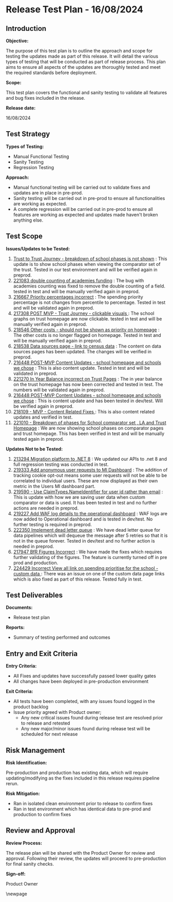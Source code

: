 ﻿# Release Test Plan - 16/08/2024

## Introduction
**Objective:**

The purpose of this test plan is to outline the approach and scope for testing the updates made as part of this release. It will detail the various types of testing that will be conducted as part of release process.  This plan aims to ensure all aspects of the updates are thoroughly tested and meet the required standards before deployment.

**Scope:**

This test plan covers the functional and sanity testing to validate all features and bug fixes included in the release.

**Release date:** 

16/08/2024

## Test Strategy
**Types of Testing:**

- Manual Functional Testing
- Sanity Testing
- Regression Testing

**Approach:**

- Manual functional testing will be carried out to validate fixes and updates are in place in pre-prod.
- Sanity testing will be carried out in pre-prod to ensure all functionalities are working as expected.
- A complete regression will be carried out in pre-prod to ensure all features are working as expected and updates made haven't broken anything else. 

## Test Scope
**Issues/Updates to be Tested:**

1. [Trust to Trust Journey - breakdown of school phases is not shown](https://dev.azure.com/dfe-ssp/s198-DfE-Benchmarking-service/_workitems/edit/217226) : This update is to show school phases when viewing the comparator set of the trust. Tested in our test environment and will be verified again in preprod.
2. [221083 double counting of academies funding](https://dev.azure.com/dfe-ssp/s198-DfE-Benchmarking-service/_workitems/edit/221083) : The bug with academies counting was fixed to remove the double counting of a field. tested in test and will be manually verified again in preprod. 
3. [216667 Priority percentages incorrect](https://dev.azure.com/dfe-ssp/s198-DfE-Benchmarking-service/_workitems/edit/216667) : The spending priority percentage is not changes from percentile to percentage. Tested in test and will be validated again in preprod. 
4. [217308 POST MVP - Trust Journey - clickable visuals ](https://dev.azure.com/dfe-ssp/s198-DfE-Benchmarking-service/_workitems/edit/217308) : The school graphs on trust homepage are now clickable. tested in test and will be manually verified again in preprod. 
5. [218546 Other costs - should not be shown as priority on homepage](https://dev.azure.com/dfe-ssp/s198-DfE-Benchmarking-service/_workitems/edit/218546) : The other costs is no longer flagged on homepage. Tested in test and will be manually verified again in preprod. 
6. [218538 Data sources page - link to census data](https://dev.azure.com/dfe-ssp/s198-DfE-Benchmarking-service/_workitems/edit/218538) : The content on data sources pages has been updated. The changes will be verified in preprod. 
7. [216448 POST-MVP Content Updates - school homepage and schools we chose](https://dev.azure.com/dfe-ssp/s198-DfE-Benchmarking-service/_workitems/edit/216448) : This is also content update. Tested in test and will be validated in preprod. 
8. [221270 In Year Balance incorrect on Trust Pages](https://dev.azure.com/dfe-ssp/s198-DfE-Benchmarking-service/_workitems/edit/221270) : The in year balance on the trust homepage has now been corrected and tested in test. The numbers will be validated again in preprod. 
9. [216448 POST-MVP Content Updates - school homepage and schools we chose](https://dev.azure.com/dfe-ssp/s198-DfE-Benchmarking-service/_workitems/edit/216448) : This is content update and has been tested in dev/test. Will be verified again in preprod. 
10. [218109 - MVP - Content Related Fixes ](https://dfe-ssp.visualstudio.com/s198-DfE-Benchmarking-service/_workitems/edit/218109) : This is also content related updates and verified in test. 
11. [221010 - Breakdown of phases for School comparator set , LA and Trust Homepage](https://dev.azure.com/dfe-ssp/s198-DfE-Benchmarking-service/_workitems/edit/221010) : We are now showing school phases on comparator pages and trust homepage. This has been verified in test and will be manually tested again in preprod. 

**Updates Not to be Tested:**

1. [213294 Migration platform to .NET 8](https://dev.azure.com/dfe-ssp/s198-DfE-Benchmarking-service/_workitems/edit/213294) : We updated our APIs to .net 8 and full regression testing was conducted in test. 
2. [219333 Add anonymous user requests to MI Dashboard](https://dev.azure.com/dfe-ssp/s198-DfE-Benchmarking-service/_workitems/edit/219333) : The addition of tracking cookie opt-out means some user requests will not be able to be correlated to individual users. These are now displayed as their own metric in the Users MI dashboard part.
3. [219590 - Use ClaimTypes.NameIdentifier for user id rather than email](https://dev.azure.com/dfe-ssp/s198-DfE-Benchmarking-service/_workitems/edit/219590) : This is update with how we are saving user data when custom comparator or data is used. It has been tested in test and no further actions are needed in preprod. 
4. [219227 Add WAF log details to the operational dashboard](https://dev.azure.com/dfe-ssp/s198-DfE-Benchmarking-service/_workitems/edit/219227) : WAF logs are now added to Operational dashboard and is tested in dev/test. No further testing is required in preprod. 
5. [222350 Implement dead letter queue](https://dev.azure.com/dfe-ssp/s198-DfE-Benchmarking-service/_workitems/edit/222350) : We have dead letter queue for data pipelines which will dequeue the message after 5 retries so that it is not in the queue forever. Tested in dev/test and no further action is needed in preprod.
6. [217947 BfR Figures Incorrect](https://dev.azure.com/dfe-ssp/s198-DfE-Benchmarking-service/_workitems/edit/217947) : We have made the fixes which requires further validating of the figures. The feature is currently turned off in pre prod and production.
7. [224429 Incorrect View all link on spending prioritise for the school - custom data ](https://dev.azure.com/dfe-ssp/s198-DfE-Benchmarking-service/_workitems/edit/224429) : There was an issue on one of the custom data page links which is also fixed as part of this release. Tested fully in test. 

## Test Deliverables
**Documents:**

- Release test plan

**Reports:**

- Summary of testing performed and outcomes

## Entry and Exit Criteria
**Entry Criteria:**

- All Fixes and updates have successfully passed lower quality gates
- All changes have been deployed in pre-production environment

**Exit Criteria:**

- All tests have been completed, with any issues found logged in the product backlog
- Issue priority agreed with Product owner;
    - Any new critical issues found during release test are resolved prior to release and retested
    - Any new major/minor issues found during release test will be scheduled for next release


## Risk Management
**Risk Identification:**

Pre-production and production has existing data, which will require updating/modifying as the fixes included in this release requires pipeline rerun. 

**Risk Mitigation:**

- Ran in isolated clean environment prior to release to confirm fixes
- Ran in test environment which has identical data to pre-prod and production to confirm fixes

## Review and Approval
**Review Process:**

The release plan will be shared with the Product Owner for review and approval. Following their review, the updates will proceed to pre-production for final sanity checks.

**Sign-off:**

Product Owner

\newpage
